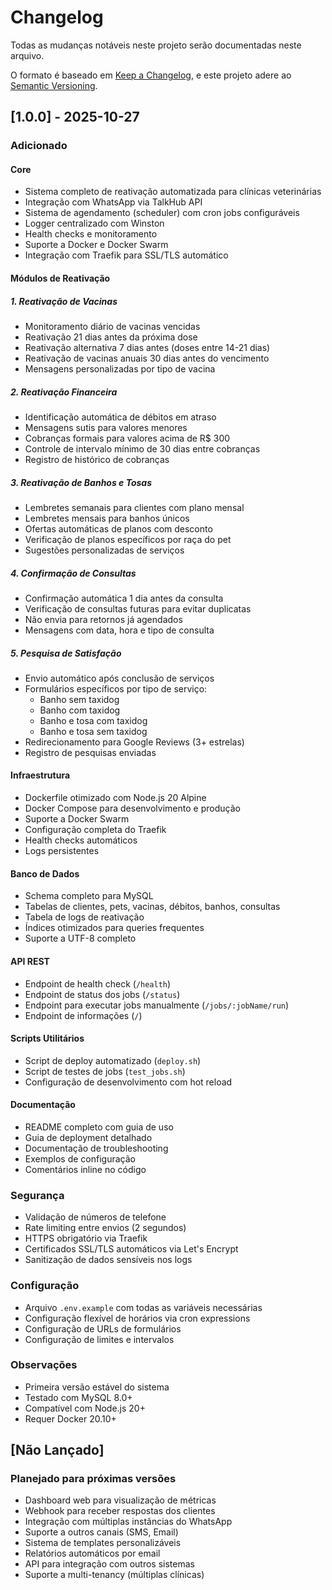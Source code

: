 # Changelog

Todas as mudanças notáveis neste projeto serão documentadas neste arquivo.

O formato é baseado em [Keep a Changelog](https://keepachangelog.com/pt-BR/1.0.0/),
e este projeto adere ao [Semantic Versioning](https://semver.org/lang/pt-BR/).

## [1.0.0] - 2025-10-27

### Adicionado

#### Core
- Sistema completo de reativação automatizada para clínicas veterinárias
- Integração com WhatsApp via TalkHub API
- Sistema de agendamento (scheduler) com cron jobs configuráveis
- Logger centralizado com Winston
- Health checks e monitoramento
- Suporte a Docker e Docker Swarm
- Integração com Traefik para SSL/TLS automático

#### Módulos de Reativação

##### 1. Reativação de Vacinas
- Monitoramento diário de vacinas vencidas
- Reativação 21 dias antes da próxima dose
- Reativação alternativa 7 dias antes (doses entre 14-21 dias)
- Reativação de vacinas anuais 30 dias antes do vencimento
- Mensagens personalizadas por tipo de vacina

##### 2. Reativação Financeira
- Identificação automática de débitos em atraso
- Mensagens sutis para valores menores
- Cobranças formais para valores acima de R$ 300
- Controle de intervalo mínimo de 30 dias entre cobranças
- Registro de histórico de cobranças

##### 3. Reativação de Banhos e Tosas
- Lembretes semanais para clientes com plano mensal
- Lembretes mensais para banhos únicos
- Ofertas automáticas de planos com desconto
- Verificação de planos específicos por raça do pet
- Sugestões personalizadas de serviços

##### 4. Confirmação de Consultas
- Confirmação automática 1 dia antes da consulta
- Verificação de consultas futuras para evitar duplicatas
- Não envia para retornos já agendados
- Mensagens com data, hora e tipo de consulta

##### 5. Pesquisa de Satisfação
- Envio automático após conclusão de serviços
- Formulários específicos por tipo de serviço:
  - Banho sem taxidog
  - Banho com taxidog
  - Banho e tosa com taxidog
  - Banho e tosa sem taxidog
- Redirecionamento para Google Reviews (3+ estrelas)
- Registro de pesquisas enviadas

#### Infraestrutura
- Dockerfile otimizado com Node.js 20 Alpine
- Docker Compose para desenvolvimento e produção
- Suporte a Docker Swarm
- Configuração completa do Traefik
- Health checks automáticos
- Logs persistentes

#### Banco de Dados
- Schema completo para MySQL
- Tabelas de clientes, pets, vacinas, débitos, banhos, consultas
- Tabela de logs de reativação
- Índices otimizados para queries frequentes
- Suporte a UTF-8 completo

#### API REST
- Endpoint de health check (`/health`)
- Endpoint de status dos jobs (`/status`)
- Endpoint para executar jobs manualmente (`/jobs/:jobName/run`)
- Endpoint de informações (`/`)

#### Scripts Utilitários
- Script de deploy automatizado (`deploy.sh`)
- Script de testes de jobs (`test_jobs.sh`)
- Configuração de desenvolvimento com hot reload

#### Documentação
- README completo com guia de uso
- Guia de deployment detalhado
- Documentação de troubleshooting
- Exemplos de configuração
- Comentários inline no código

### Segurança
- Validação de números de telefone
- Rate limiting entre envios (2 segundos)
- HTTPS obrigatório via Traefik
- Certificados SSL/TLS automáticos via Let's Encrypt
- Sanitização de dados sensíveis nos logs

### Configuração
- Arquivo `.env.example` com todas as variáveis necessárias
- Configuração flexível de horários via cron expressions
- Configuração de URLs de formulários
- Configuração de limites e intervalos

### Observações
- Primeira versão estável do sistema
- Testado com MySQL 8.0+
- Compatível com Node.js 20+
- Requer Docker 20.10+

## [Não Lançado]

### Planejado para próximas versões
- Dashboard web para visualização de métricas
- Webhook para receber respostas dos clientes
- Integração com múltiplas instâncias do WhatsApp
- Suporte a outros canais (SMS, Email)
- Sistema de templates personalizáveis
- Relatórios automáticos por email
- API para integração com outros sistemas
- Suporte a multi-tenancy (múltiplas clínicas)
